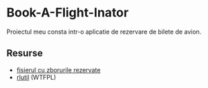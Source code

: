 # Book-A-Flight-Inator

Proiectul meu consta intr-o aplicatie de rezervare de bilete de avion.

## Resurse

- [fisierul cu zborurile rezervate](https://github.com/superglovv/Project-PC/blob/main/record.txt)
- [rlutil](https://github.com/tapio/rlutil/tree/821fdca0191b314ee07b0fad2abe4ea973e45575) (WTFPL)
